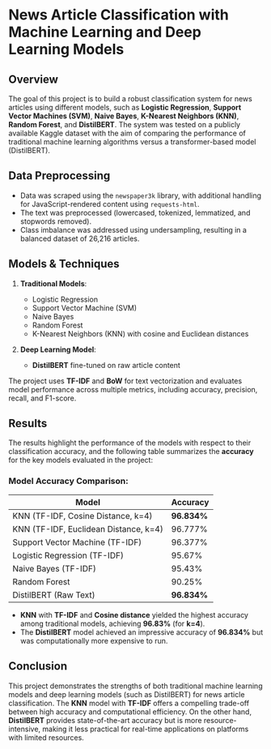 # News Article Classification with Machine Learning and Deep Learning Models

## Overview

The goal of this project is to build a robust classification system for news articles using different models, such as **Logistic Regression**, **Support Vector Machines (SVM)**, **Naive Bayes**, **K-Nearest Neighbors (KNN)**, **Random Forest**, and **DistilBERT**. The system was tested on a publicly available Kaggle dataset with the aim of comparing the performance of traditional machine learning algorithms versus a transformer-based model (DistilBERT). 

## Data Preprocessing

- Data was scraped using the `newspaper3k` library, with additional handling for JavaScript-rendered content using `requests-html`.
- The text was preprocessed (lowercased, tokenized, lemmatized, and stopwords removed).
- Class imbalance was addressed using undersampling, resulting in a balanced dataset of 26,216 articles.


## Models & Techniques

1. **Traditional Models**:
    - Logistic Regression
    - Support Vector Machine (SVM)
    - Naive Bayes
    - Random Forest
    - K-Nearest Neighbors (KNN) with cosine and Euclidean distances
  
2. **Deep Learning Model**:
    - **DistilBERT** fine-tuned on raw article content

The project uses **TF-IDF** and **BoW** for text vectorization and evaluates model performance across multiple metrics, including accuracy, precision, recall, and F1-score.

## Results

The results highlight the performance of the models with respect to their classification accuracy, and the following table summarizes the **accuracy** for the key models evaluated in the project:

### Model Accuracy Comparison:

| **Model**                                    | **Accuracy**   |
|----------------------------------------------|----------------|
| KNN (TF-IDF, Cosine Distance, k=4)           | **96.834%**    |
| KNN (TF-IDF, Euclidean Distance, k=4)        | 96.777%        |
| Support Vector Machine (TF-IDF)              | 96.377%        |
| Logistic Regression (TF-IDF)                 | 95.67%         |
| Naive Bayes (TF-IDF)                         | 95.43%         |
| Random Forest                                | 90.25%
| DistilBERT (Raw Text)                        | **96.834%**    |


- **KNN** with **TF-IDF** and **Cosine distance** yielded the highest accuracy among traditional models, achieving **96.83%** (for **k=4**).
- The **DistilBERT** model achieved an impressive accuracy of **96.834%** but was computationally more expensive to run.

## Conclusion

This project demonstrates the strengths of both traditional machine learning models and deep learning models (such as DistilBERT) for news article classification. The **KNN** model with **TF-IDF** offers a compelling trade-off between high accuracy and computational efficiency. On the other hand, **DistilBERT** provides state-of-the-art accuracy but is more resource-intensive, making it less practical for real-time applications on platforms with limited resources.

